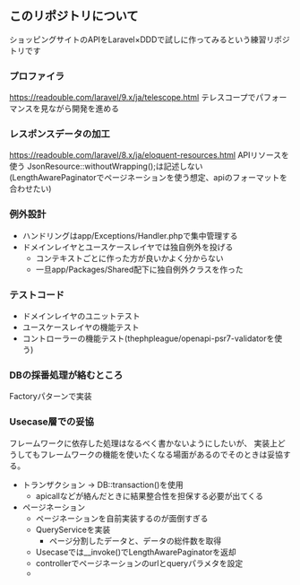 ## このリポジトリについて

ショッピングサイトのAPIをLaravel×DDDで試しに作ってみるという練習リポジトリです

### プロファイラ
https://readouble.com/laravel/9.x/ja/telescope.html
テレスコープでパフォーマンスを見ながら開発を進める

### レスポンスデータの加工
https://readouble.com/laravel/8.x/ja/eloquent-resources.html
APIリソースを使う
JsonResource::withoutWrapping();は記述しない (LengthAwarePaginatorでページネーションを使う想定、apiのフォーマットを合わせたい)

### 例外設計
* ハンドリングはapp/Exceptions/Handler.phpで集中管理する
* ドメインレイヤとユースケースレイヤでは独自例外を投げる
    * コンテキストごとに作った方が良いかよく分からない
    * 一旦app/Packages/Shared配下に独自例外クラスを作った
    
### テストコード
* ドメインレイヤのユニットテスト
* ユースケースレイヤの機能テスト
* コントローラーの機能テスト(thephpleague/openapi-psr7-validatorを使う)

### DBの採番処理が絡むところ
Factoryパターンで実装

### Usecase層での妥協
フレームワークに依存した処理はなるべく書かないようにしたいが、
実装上どうしてもフレームワークの機能を使いたくなる場面があるのでそのときは妥協する。

* トランザクション → DB::transaction()を使用
    * apicallなどが絡んだときに結果整合性を担保する必要が出てくる
* ページネーション
    * ページネーションを自前実装するのが面倒すぎる
    * QueryServiceを実装
        * ページ分割したデータと、データの総件数を取得
    * Usecaseでは__invoke()でLengthAwarePaginatorを返却
    * controllerでページネーションのurlとqueryパラメタを設定
    * 